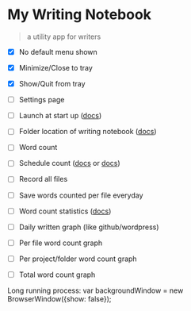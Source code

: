 # My Writing Notebook

> a utility app for writers

- [X] No default menu shown
- [X] Minimize/Close to tray
- [X] Show/Quit from tray
- [ ] Settings page
 - [ ] Launch at start up ([docs](https://electronjs.org/docs/api/app#appsetloginitemsettingssettings-macos-windows))
 - [ ] Folder location of writing notebook ([docs](https://electronjs.org/docs/api/dialog))
- [ ] Word count
 - [ ] Schedule count ([docs](https://www.npmjs.com/package/node-cron) or [docs](https://gist.github.com/KartikTalwar/2306741))
 - [ ] Record all files
 - [ ] Save words counted per file everyday
 - [ ] Word count statistics ([docs](https://github.com/d3/d3))
  - [ ] Daily written graph (like github/wordpress)
  - [ ] Per file word count graph
  - [ ] Per project/folder word count graph
  - [ ] Total word count graph


Long running process: var backgroundWindow = new BrowserWindow({show: false});
